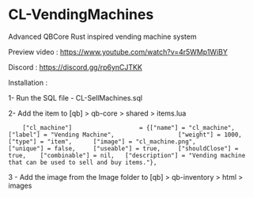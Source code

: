 # CL-VendingMachines
Advanced QBCore Rust inspired vending machine system

Preview video : https://www.youtube.com/watch?v=4r5WMp1WiBY

Discord : https://discord.gg/rp6ynCJTKK

Installation :

1- Run the SQL file - CL-SellMachines.sql

2- Add the item to [qb] > qb-core > shared > items.lua

		["cl_machine"] 				 	 = {["name"] = "cl_machine", 			  			["label"] = "Vending Machine", 					["weight"] = 1000, 		["type"] = "item", 		["image"] = "cl_machine.png", 				["unique"] = false, 	["useable"] = true, 	["shouldClose"] = true,	   ["combinable"] = nil,   ["description"] = "Vending machine that can be used to sell and buy items."},

3 - Add the image from the Image folder to [qb] > qb-inventory > html > images
